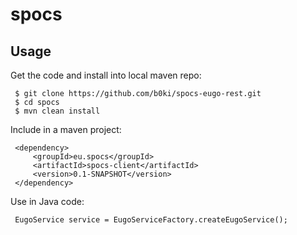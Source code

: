 spocs
=====

## Usage

Get the code and install into local maven repo:

     $ git clone https://github.com/b0ki/spocs-eugo-rest.git
     $ cd spocs
     $ mvn clean install

Include in a maven project:

     <dependency>
         <groupId>eu.spocs</groupId>
         <artifactId>spocs-client</artifactId>
         <version>0.1-SNAPSHOT</version>
     </dependency>

Use in Java code:

     EugoService service = EugoServiceFactory.createEugoService();



